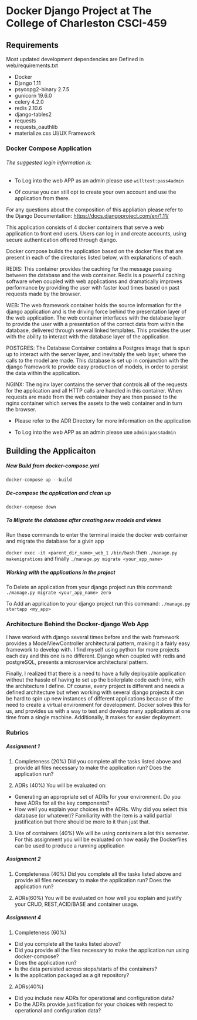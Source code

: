 # Docker Django Project at The College of Charleston CSCI-459

## Requirements
Most updated development dependencies are Defined in web/requirements.txt
- Docker
- Django 1.11
- psycopg2-binary 2.7.5
- gunicorn 19.6.0
- celery 4.2.0
- redis 2.10.6
- django-tables2
- requests 
- requests_oauthlib
- materialize.css UI/UX Framework 

### Docker Compose Application 

###### The suggested login information is:

- To Log into the web APP as an admin please use `willtest:pass4admin`

- Of course you can still opt to create your own account and use the application from there.

For any questions about the composition of this appliation please refer to the Django Documentation: https://docs.djangoproject.com/en/1.11/

This application consists of 4 docker containers that serve a web application to front end users. Users can log in and create accounts, using secure authentication offered through django. 

Docker compose builds the application based on the docker files that are present in each of the directories listed below, with explanations of each. 

REDIS: This container provides the caching for the message passing between the database and the web container. Redis is a powerful caching software when coupled with web applications and dramatically improves performance by providing the user with faster load times based on past requests made by the browser. 

WEB: The web framework container holds the source information for the django application and is the driving force behind the presentation layer of the web application. The web container interfaces with the database layer to provide the user with a presentation of the correct data from within the database, delivered through several linked templates. This provides the user with the ability to interact with the database layer of the application. 

POSTGRES: The Database Container contains a Postgres image that is spun up to interact with the server layer, and inevitably the web layer, where the calls to the model are made. This database is set up in conjunction with the django framework to provide easy production of models, in order to persist the data within the application. 

NGINX: The nginx layer contains the server that controls all of the requests for the application and all HTTP calls are handled in this container. When requests are made from the web container they are then passed to the nginx container which serves the assets to the web container and in turn the browser. 

- Please refer to the ADR Directory for more information on the application 

- To Log into the web APP as an admin please use `admin:pass4admin`

## Building the Applicaiton 

##### New Build from docker-compose.yml 
`docker-compose up --build`

##### De-compose the application and clean up
`docker-compose down`

##### To Migrate the database after creating new models and views 
Run these commands to enter the terminal inside the docker web container and migrate the database for a givin app

`docker exec -it <parent_dir_name>_web_1 /bin/bash` then `./manage.py makemigrations` and finally `./manage.py migrate <your_app_name>`

##### Working with the applications in the project 
To Delete an application from your django project run this command:
`./manage.py migrate <your_app_name> zero`

To Add an application to your django project run this command: 
`./manage.py startapp <my_app>`

### Architecture Behind the Docker-django Web App
I have worked with django several times before and the web framework provides a ModelViewController architectural pattern, making it a fairly easy framework to develop with. I find myself using python for more projects each day and this one is no different. Django when coupled with redis and postgreSQL, presents a microservice architectural pattern. 

Finally, I realized that there is a need to have a fully deployable application without the hassle of having to set up the boilerplate code each time, with the architecture I define. Of course, every project is different and needs a defined architecture but when working with several django projects it can be hard to spin up new instances of different applications because of the need to create a virtual environment for development. Docker solves this for us, and provides us with a way to test and develop many applications at one time from a single machine. Additionally, It makes for easier deployment. 

### Rubrics

##### Assignment 1

1. Completeness (20%) Did you complete all the tasks listed above and provide all files necessary to make the application run? Does the application run?

2. ADRs (40%) 
You will be evaluated on:
- Generating an appropriate set of ADRs for your environment. Do you have ADRs for all the key components?
- How well you explain your choices in the ADRs. Why did you select this database (or whatever)? Familiarity with the item is a valid partial justification but there should be more to it than just that.

3. Use of containers (40%)
We will be using containers a lot this semester. For this assignment you will be evaluated on how easily the Dockerfiles can be used to produce a running application

##### Assignment 2

1. Completeness (40%)
Did you complete all the tasks listed above and provide all files necessary to make the application run? Does the application run?

2. ADRs(60%)
You will be evaluated on how well you explain and justify your CRUD, REST,ACID/BASE and container usage.

##### Assignment 4

1. Completeness (60%)
- Did you complete all the tasks listed above?
- Did you provide all the files necessary to make the application run using docker-compose?
- Does the application run?
- Is the data persisted across stops/starts of the containers?
- Is the application packaged as a git repository?

2. ADRs(40%)
- Did you include new ADRs for operational and configuration data?
- Do the ADRs provide justification for your choices with respect to operational and configuration data?